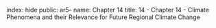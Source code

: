 index: hide
public: ar5-
name: Chapter 14
title: 14 - Chapter 14 - Climate Phenomena and their Relevance for Future Regional Climate Change

